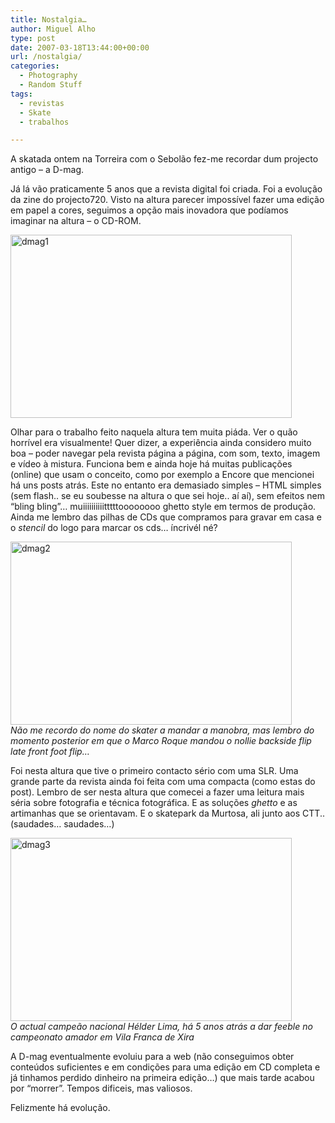 ```yaml
---
title: Nostalgia…
author: Miguel Alho
type: post
date: 2007-03-18T13:44:00+00:00
url: /nostalgia/
categories:
  - Photography
  - Random Stuff
tags:
  - revistas
  - Skate
  - trabalhos

---
```

A skatada ontem na Torreira com o Sebolão fez-me recordar dum projecto antigo &#8211; a D-mag. 

Já lá vão praticamente 5 anos que a revista digital foi criada. Foi a evolução da zine do projecto720. Visto na altura parecer impossível fazer uma edição em papel a cores, seguimos a opção mais inovadora que podíamos imaginar na altura &#8211; o CD-ROM. 

[<img src="http://farm1.static.flickr.com/175/425201319_a9b9ba84eb.jpg" width="450" height="293" alt="dmag1" />][1]

Olhar para o trabalho feito naquela altura tem muita piáda. Ver o quão horrível era visualmente! Quer dizer, a experiência ainda considero muito boa &#8211; poder navegar pela revista página a página, com som, texto, imagem e vídeo à mistura. Funciona bem e ainda hoje há muitas publicações (online) que usam o conceito, como por exemplo a Encore que mencionei há uns posts atrás. Este no entanto era demasiado simples &#8211; HTML simples (sem flash.. se eu soubesse na altura o que sei hoje.. aí aí), sem efeitos nem &#8220;bling bling&#8221;&#8230; muiiiiiiiiiitttttoooooooo ghetto style em termos de produção. Ainda me lembro das pilhas de CDs que compramos para gravar em casa e o <span style="font-style:italic;">stencil</span> do logo para marcar os cds&#8230; íncrivél né?

[<img src="http://farm1.static.flickr.com/151/425201321_dcddde4850.jpg" width="450" height="293" alt="dmag2" />][2]  
<span style="font-style:italic;">Não me recordo do nome do skater a mandar a manobra, mas lembro do momento posterior em que o Marco Roque mandou o nollie backside flip late front foot flip&#8230;</span>

Foi nesta altura que tive o primeiro contacto sério com uma SLR. Uma grande parte da revista ainda foi feita com uma compacta (como estas do post). Lembro de ser nesta altura que comecei a fazer uma leitura mais séria sobre fotografia e técnica fotográfica. E as soluções <span style="font-style:italic;">ghetto </span>e as artimanhas que se orientavam. E o skatepark da Murtosa, ali junto aos CTT.. (saudades&#8230; saudades&#8230;)

[<img src="http://farm1.static.flickr.com/164/425201324_b7650566b5.jpg" width="450" height="293" alt="dmag3" />][3]  
<span style="font-style:italic;">O actual campeão nacional Hélder Lima, há 5 anos atrás a dar feeble no campeonato amador em Vila Franca de Xira</span>

A D-mag eventualmente evoluiu para a web (não conseguimos obter conteúdos suficientes e em condições para uma edição em CD completa e já tinhamos perdido dinheiro na primeira edição&#8230;) que mais tarde acabou por &#8220;morrer&#8221;. Tempos dificeis, mas valiosos.

Felizmente há evolução.

 [1]: http://www.flickr.com/photos/mytymyky/425201319/ "Photo Sharing"
 [2]: http://www.flickr.com/photos/mytymyky/425201321/ "Photo Sharing"
 [3]: http://www.flickr.com/photos/mytymyky/425201324/ "Photo Sharing"